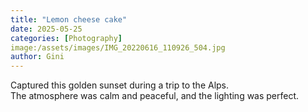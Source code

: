 ```yaml
---
title: "Lemon cheese cake"
date: 2025-05-25
categories: [Photography]
image:/assets/images/IMG_20220616_110926_504.jpg
author: Gini
---
```


Captured this golden sunset during a trip to the Alps.  
The atmosphere was calm and peaceful, and the lighting was perfect.
